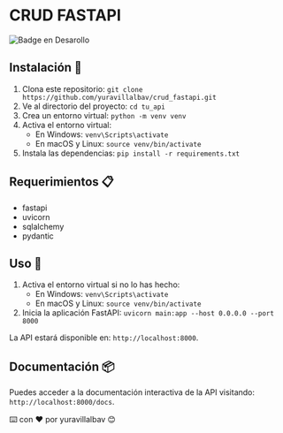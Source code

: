 # CRUD FASTAPI
![Badge en Desarollo](https://img.shields.io/badge/STATUS-EN%20DESAROLLO-green)

## Instalación 🚀

1. Clona este repositorio: `git clone https://github.com/yuravillalbav/crud_fastapi.git`
2. Ve al directorio del proyecto: `cd tu_api`
3. Crea un entorno virtual: `python -m venv venv`
4. Activa el entorno virtual:
   - En Windows: `venv\Scripts\activate`
   - En macOS y Linux: `source venv/bin/activate`
5. Instala las dependencias: `pip install -r requirements.txt`

## Requerimientos 📋

- fastapi
- uvicorn
- sqlalchemy
- pydantic

## Uso 🔧

1. Activa el entorno virtual si no lo has hecho: 
   - En Windows: `venv\Scripts\activate`
   - En macOS y Linux: `source venv/bin/activate`
2. Inicia la aplicación FastAPI: `uvicorn main:app --host 0.0.0.0 --port 8000`

La API estará disponible en: `http://localhost:8000`.

## Documentación 📦

Puedes acceder a la documentación interactiva de la API visitando: `http://localhost:8000/docs`.

⌨️ con ❤️ por yuravillalbav 😊